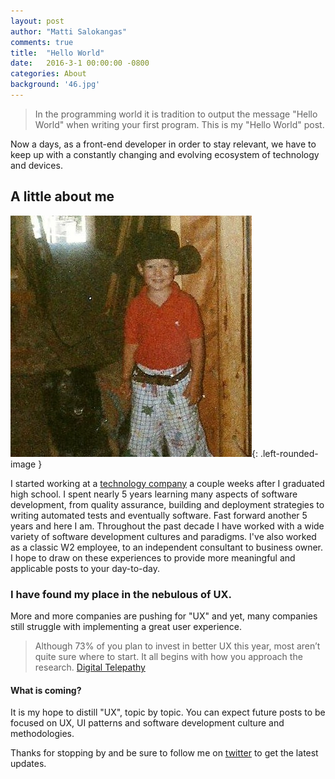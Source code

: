 ```yaml
---
layout: post
author: "Matti Salokangas"
comments: true
title:  "Hello World"
date:   2016-3-1 00:00:00 -0800
categories: About
background: '46.jpg'
---
```


> In the programming world it is tradition to output the message "Hello World" when writing your first program.  This is my "Hello World" post.

Now a days, as a front-end developer in order to stay relevant, we have to keep up with a constantly changing and evolving
ecosystem of technology and devices.

## A little about me
![Young Matti](/images/01-young-matti.jpg){: .left-rounded-image }

I started working at a [technology company](http://www.oeconnection.com) a couple weeks after I graduated high school.  I spent nearly 5 years learning many aspects of software development, from quality assurance, building and deployment strategies to writing automated tests and eventually software.
Fast forward another 5 years and here I am.
Throughout the past decade I have worked with a wide variety of software development cultures and paradigms.  I've also worked as a classic W2 employee, to an independent consultant to business owner.  I hope to draw on these experiences to provide more meaningful and applicable posts to your day-to-day.

### I have found my place in the nebulous of UX.

More and more companies are pushing for "UX" and yet, many companies still struggle with implementing a great user experience.

> Although 73% of you plan to invest in better UX this year, most aren’t quite sure where to start. It all begins with how you approach the research.
[Digital Telepathy](http://www.dtelepathy.com/blog/business/our-first-ever-ux-survey-results)

#### What is coming?

It is my hope to distill "UX", topic by topic.  You can expect future posts to be focused on UX, UI patterns and software development culture and methodologies.

Thanks for stopping by and be sure to follow me on [twitter](twitter.com/sturdynut) to get the latest updates.
